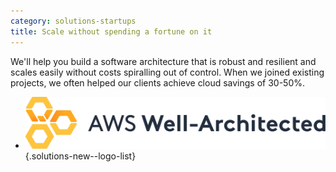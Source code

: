 ```yaml
---
category: solutions-startups
title: Scale without spending a fortune on it
---
```


We'll help you build a software architecture that is robust
and resilient and scales easily without costs spiralling out
of control. When we joined existing projects, we often helped
our clients achieve cloud savings of 30-50%.

- ![AWS](img/logo-aws-wa.png)
{.solutions-new--logo-list}
